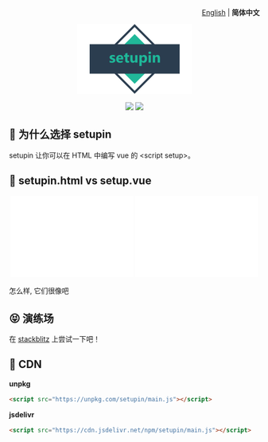 <p align="right">
  <a href="./README.md">English</a> | <b>简体中文</b>
</p>

<p align="center"><img src="./docs/logo.png"></p>

<p align="center">
<a href="https://npmjs.com/package/setupin"><img src="https://img.shields.io/npm/v/setupin"></a>
<a href="https://stackblitz.com/edit/setupin-sample?file=index.html"><img src="https://img.shields.io/badge/Open%20in%20StackBlitz-blue"></a>
</p>

## 🤔 为什么选择 setupin

setupin 让你可以在 HTML 中编写 vue 的 \<script setup>。

## 🤯 setupin.html vs setup.vue

<p align="center">
  <img src="/docs/svgs/setup.vue.svg" width="49%">
  <img src="/docs/svgs/setupin.html.svg" width="49%">
</p>

怎么样, 它们很像吧

## 😝 演练场

在 [stackblitz](https://stackblitz.com/edit/setupin-sample?file=index.html)
上尝试一下吧！

## 🥐 CDN

**unpkg**
```html
<script src="https://unpkg.com/setupin/main.js"></script>
```

**jsdelivr**
```html
<script src="https://cdn.jsdelivr.net/npm/setupin/main.js"></script>
```
